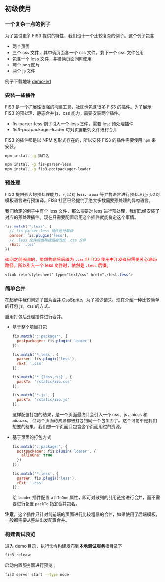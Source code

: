 ## 初级使用

### 一个复杂一点的例子

为了尝试更多 FIS3 提供的特性，我们设计一个比较复杂的例子。这个例子包含

- 两个页面
- 三个 css 文件，其中俩页面各一个 css 文件，剩下一个 css 文件公用
- 包含一个 less 文件，并被俩页面同时使用
- 两个 png 图片
- 两个 js 文件

例子下载地址 [demo-lv1](https://github.com/fex-team/fis3/blob/dev/doc/demo/demo-lv1.tar.gz)

### 安装一些插件

FIS3 是一个扩展性很强的构建工具，社区也包含很多 FIS3 的插件。为了展示 FIS3 的预处理、静态合并 js、css 能力，需要安装两个插件。

- fis-parser-less 例子引入一个 less 文件，需要 less 预处理插件
- fis3-postpackager-loader 可对页面散列文件进行合并

FIS3 的插件都是以 NPM 包形式存在的，所以安装 FIS3 的插件需要使用 `npm` 来安装。

```bash
npm install -g 插件名
```

```bash
npm install -g fis-parser-less
npm install -g fis3-postpackager-loader
```

### 预处理

FIS3 提供强大的预处理能力，可以对 less、sass 等异构语言进行预处理还可以对模板语言进行预编译。FIS3 社区已经提供了绝大多数需要预处理的异构语言。

我们给定的例子中有个 less 文件，那么需要对 less 进行预处理，我们已经安装了对应的预处理插件。现在只需要配置启用这个插件就能搞定这个事情。

```js
fis.match('*.less', {
  // fis-parser-less 插件进行解析
  parser: fis.plugin('less'),
  // .less 文件后缀构建后被改成 .css 文件
  rExt: '.css'
})
```

<font color="red">如同之前强调的，虽然构建后后缀为 `.css` 但 FIS3 使用中开发者只需要关心源码路径。所以引入一个 less 文件时，依然是 `.less` 后缀。</font>

```css
<link rel="stylesheet" type="text/css" href="./test.less">
```

### 简单合并

在起步中我们阐述了[图片合并 CssSprite](./beginning/release.md#CssSprite图片合并)，为了减少请求。现在介绍一种比较简单的打包 js，css 的方式。

启用打包后处理插件进行合并。

- 基于整个项目打包

  ```js
  fis.match('::packager', {
    postpackager: fis.plugin('loader')
  });

  fis.match('*.less', {
    parser: fis.plugin('less'),
    rExt: '.css'
  });

  fis.match('*.{less,css}', {
    packTo: '/static/aio.css'
  });

  fis.match('*.js', {
    packTo: '/static/aio.js'
  });
  ```

  这样配置打包的结果，是一个页面最终只会引入一个 css、js，aio.js 和 aio.css。
  但两个页面的资源都被打包到同一个包里面了。这个可能不是我们想要的结果，我们想一个页面只包含这个页面用过的资源。

- 基于页面的打包方式

  ```js
  fis.match('::packager', {
    postpackager: fis.plugin('loader', {
      allInOne: true
    })
  });

  fis.match('*.less', {
    parser: fis.plugin('less'),
    rExt: '.css'
  });
  ```
  给 `loader` 插件配置 `allInOne` 属性，即可对散列的引用链接进行合并，而不需要进行配置 `packTo` 指定合并包名。

**注意**，这个插件只针对纯前端的页面进行比较粗暴的合并，如果使用了后端模板，一般都需要从整站出发配置合并。

### 构建调试预览

进入 demo 目录，执行命令构建发布到**本地测试服务**根目录下

```bash
fis3 release
```

启动内置服务器进行预览；

```bash
fis3 server start --type node
```
